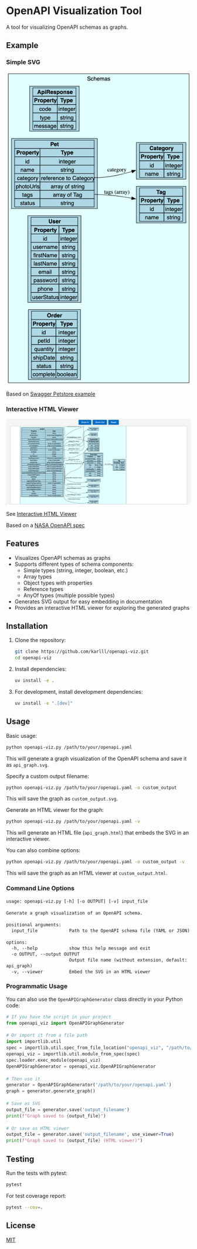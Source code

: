 # OpenAPI Visualization Tool

A tool for visualizing OpenAPI schemas as graphs.

## Example

### Simple SVG

![Example based on the OpenAPI Pet store schema](https://raw.githubusercontent.com/karlll/openapi-viz/main/sample.png)

Based on [Swagger Petstore example](https://github.com/swagger-api/swagger-petstore/blob/master/src/main/resources/openapi.yaml)

### Interactive HTML Viewer

![Interactive HTML Viewer](https://raw.githubusercontent.com/karlll/openapi-viz/main/viewer_sample.png)

See [Interactive HTML Viewer](https://raw.githubusercontent.com/karlll/openapi-viz/main/viewer_sample.html)

Based on a [NASA OpenAPI spec](https://raw.githubusercontent.com/APIs-guru/openapi-directory/main/APIs/nasa.gov/asteroids%20neows/3.4.0/openapi.yaml)

## Features

- Visualizes OpenAPI schemas as graphs
- Supports different types of schema components:
  - Simple types (string, integer, boolean, etc.)
  - Array types
  - Object types with properties
  - Reference types
  - AnyOf types (multiple possible types)
- Generates SVG output for easy embedding in documentation
- Provides an interactive HTML viewer for exploring the generated graphs

## Installation

1. Clone the repository:
   ```bash
   git clone https://github.com/karlll/openapi-viz.git
   cd openapi-viz
   ```

2. Install dependencies:
   ```bash
   uv install -e .
   ```

3. For development, install development dependencies:
   ```bash
   uv install -e ".[dev]"
   ```

## Usage

Basic usage:

```bash
python openapi-viz.py /path/to/your/openapi.yaml
```

This will generate a graph visualization of the OpenAPI schema and save it as `api_graph.svg`.

Specify a custom output filename:

```bash
python openapi-viz.py /path/to/your/openapi.yaml -o custom_output
```

This will save the graph as `custom_output.svg`.

Generate an HTML viewer for the graph:

```bash
python openapi-viz.py /path/to/your/openapi.yaml -v
```

This will generate an HTML file (`api_graph.html`) that embeds the SVG in an interactive viewer.

You can also combine options:

```bash
python openapi-viz.py /path/to/your/openapi.yaml -o custom_output -v
```

This will save the graph as an HTML viewer at `custom_output.html`.

### Command Line Options

```
usage: openapi-viz.py [-h] [-o OUTPUT] [-v] input_file

Generate a graph visualization of an OpenAPI schema.

positional arguments:
  input_file            Path to the OpenAPI schema file (YAML or JSON)

options:
  -h, --help            show this help message and exit
  -o OUTPUT, --output OUTPUT
                        Output file name (without extension, default: api_graph)
  -v, --viewer          Embed the SVG in an HTML viewer
```

### Programmatic Usage

You can also use the `OpenAPIGraphGenerator` class directly in your Python code:

```python
# If you have the script in your project
from openapi_viz import OpenAPIGraphGenerator

# Or import it from a file path
import importlib.util
spec = importlib.util.spec_from_file_location("openapi_viz", "/path/to/openapi-viz.py")
openapi_viz = importlib.util.module_from_spec(spec)
spec.loader.exec_module(openapi_viz)
OpenAPIGraphGenerator = openapi_viz.OpenAPIGraphGenerator

# Then use it
generator = OpenAPIGraphGenerator('/path/to/your/openapi.yaml')
graph = generator.generate_graph()

# Save as SVG
output_file = generator.save('output_filename')
print(f"Graph saved to {output_file}")

# Or save as HTML viewer
output_file = generator.save('output_filename', use_viewer=True)
print(f"Graph saved to {output_file} (HTML viewer)")
```

## Testing

Run the tests with pytest:

```bash
pytest
```

For test coverage report:

```bash
pytest --cov=.
```
## License

[MIT](LICENSE)
